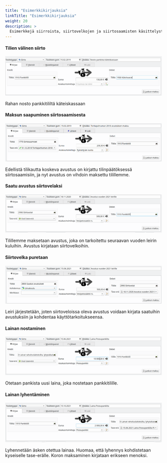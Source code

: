 ```yaml
---
title: "Esimerkkikirjauksia"
linkTitle: "Esimerkkikirjauksia"
weight: 20
description: >
  Esimerkkejä siirroista, siirtovelkojen ja siirtosaamisten käsittelystä, lainan nostamisesta ja lyhentämisestä.
---
```


#### Tilien välinen siirto

![Nosto](/img/fi/kirjaus/siirto/nosto.png)

Rahan nosto pankkitililtä käteiskassaan

#### Maksun saapuminen siirtosaamisesta

![Siirtosaaminen](/img/fi/kirjaus/siirto/siirtosaaminen2.png)

Edellistä tilikautta koskeva avustus on kirjattu tilinpäätöksessä siirtosaamisiin, ja nyt avustus on vihdoin maksettu tilillemme.

#### Saatu avustus siirtovelaksi

![Siirtovelka](/img/fi/kirjaus/siirto/siirtovelka1.png)

Tilillemme maksetaan avustus, joka on tarkoitettu seuraavan vuoden leirin kuluihin. Avustus kirjataan siirtovelkoihin.

#### Siirtovelka puretaan

![Siirtovelka](/img/fi/kirjaus/siirto/siirtovelka2.png)

Leiri järjestetään, joten siirtoveloissa oleva avustus voidaan kirjata saatuihin avustuksiin ja kohdentaa käyttötarkoitukseensa.

#### Lainan nostaminen

![Lainan nostaminen](/img/fi/kirjaus/siirto/lainannosto.png)

Otetaan pankista uusi laina, joka nostetaan pankkitilille.

#### Lainan lyhentäminen

![Lainan lyhentäminen](/img/fi/kirjaus/siirto/lainanlyhennys.png)

Lyhennetään äsken otettua lainaa. Huomaa, että lyhennys kohdistetaan kyseiselle tase-erälle. Koron maksaminen kirjataan erikseen menoksi.
